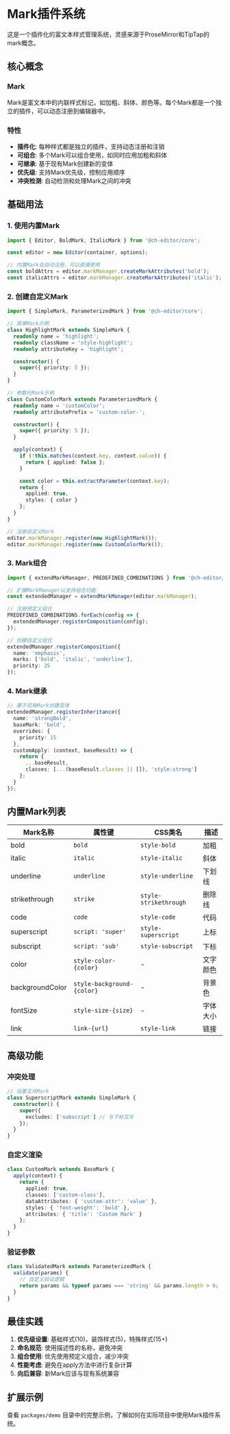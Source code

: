 # Mark插件系统

这是一个插件化的富文本样式管理系统，灵感来源于ProseMirror和TipTap的mark概念。

## 核心概念

### Mark
Mark是富文本中的内联样式标记，如加粗、斜体、颜色等。每个Mark都是一个独立的插件，可以动态注册到编辑器中。

### 特性
- **插件化**: 每种样式都是独立的插件，支持动态注册和注销
- **可组合**: 多个Mark可以组合使用，如同时应用加粗和斜体
- **可继承**: 基于现有Mark创建新的变体
- **优先级**: 支持Mark优先级，控制应用顺序
- **冲突检测**: 自动检测和处理Mark之间的冲突

## 基础用法

### 1. 使用内置Mark

```typescript
import { Editor, BoldMark, ItalicMark } from '@ch-editor/core';

const editor = new Editor(container, options);

// 内置Mark会自动注册，可以直接使用
const boldAttrs = editor.markManager.createMarkAttributes('bold');
const italicAttrs = editor.markManager.createMarkAttributes('italic');
```

### 2. 创建自定义Mark

```typescript
import { SimpleMark, ParameterizedMark } from '@ch-editor/core';

// 简单Mark示例
class HighlightMark extends SimpleMark {
  readonly name = 'highlight';
  readonly className = 'style-highlight';
  readonly attributeKey = 'highlight';

  constructor() {
    super({ priority: 5 });
  }
}

// 参数化Mark示例
class CustomColorMark extends ParameterizedMark {
  readonly name = 'customColor';
  readonly attributePrefix = 'custom-color-';

  constructor() {
    super({ priority: 5 });
  }

  apply(context) {
    if (!this.matches(context.key, context.value)) {
      return { applied: false };
    }

    const color = this.extractParameter(context.key);
    return {
      applied: true,
      styles: { color }
    };
  }
}

// 注册自定义Mark
editor.markManager.register(new HighlightMark());
editor.markManager.register(new CustomColorMark());
```

### 3. Mark组合

```typescript
import { extendMarkManager, PREDEFINED_COMBINATIONS } from '@ch-editor/core';

// 扩展MarkManager以支持组合功能
const extendedManager = extendMarkManager(editor.markManager);

// 注册预定义组合
PREDEFINED_COMBINATIONS.forEach(config => {
  extendedManager.registerComposition(config);
});

// 创建自定义组合
extendedManager.registerComposition({
  name: 'emphasis',
  marks: ['bold', 'italic', 'underline'],
  priority: 25
});
```

### 4. Mark继承

```typescript
// 基于现有Mark创建变体
extendedManager.registerInheritance({
  name: 'strongBold',
  baseMark: 'bold',
  overrides: {
    priority: 15
  },
  customApply: (context, baseResult) => {
    return {
      ...baseResult,
      classes: [...(baseResult.classes || []), 'style-strong']
    };
  }
});
```

## 内置Mark列表

| Mark名称 | 属性键 | CSS类名 | 描述 |
|---------|--------|---------|------|
| bold | `bold` | `style-bold` | 加粗 |
| italic | `italic` | `style-italic` | 斜体 |
| underline | `underline` | `style-underline` | 下划线 |
| strikethrough | `strike` | `style-strikethrough` | 删除线 |
| code | `code` | `style-code` | 代码 |
| superscript | `script: 'super'` | `style-superscript` | 上标 |
| subscript | `script: 'sub'` | `style-subscript` | 下标 |
| color | `style-color-{color}` | - | 文字颜色 |
| backgroundColor | `style-background-{color}` | - | 背景色 |
| fontSize | `style-size-{size}` | - | 字体大小 |
| link | `link-{url}` | `style-link` | 链接 |

## 高级功能

### 冲突处理

```typescript
// 设置互斥Mark
class SuperscriptMark extends SimpleMark {
  constructor() {
    super({ 
      excludes: ['subscript'] // 与下标互斥
    });
  }
}
```

### 自定义渲染

```typescript
class CustomMark extends BaseMark {
  apply(context) {
    return {
      applied: true,
      classes: ['custom-class'],
      dataAttributes: { 'custom-attr': 'value' },
      styles: { 'font-weight': 'bold' },
      attributes: { 'title': 'Custom Mark' }
    };
  }
}
```

### 验证参数

```typescript
class ValidatedMark extends ParameterizedMark {
  validate(params) {
    // 自定义验证逻辑
    return params && typeof params === 'string' && params.length > 0;
  }
}
```

## 最佳实践

1. **优先级设置**: 基础样式(10)，装饰样式(5)，特殊样式(15+)
2. **命名规范**: 使用描述性的名称，避免冲突
3. **组合使用**: 优先使用预定义组合，减少冲突
4. **性能考虑**: 避免在apply方法中进行复杂计算
5. **向后兼容**: 新Mark应该与现有系统兼容

## 扩展示例

查看 `packages/demo` 目录中的完整示例，了解如何在实际项目中使用Mark插件系统。
